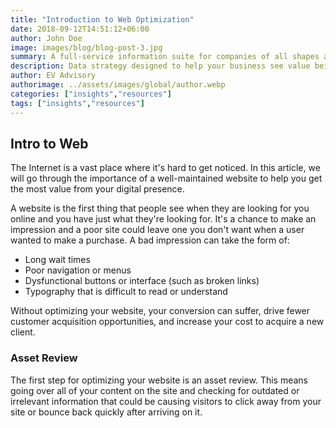 ```yaml
---
title: "Introduction to Web Optimization"
date: 2018-09-12T14:51:12+06:00
author: John Doe
image: images/blog/blog-post-3.jpg
summary: A full-service information suite for companies of all shapes and sizes to enable data-driven insights and goal setting. 
description: Data strategy designed to help your business see value being left on the table
author: EV Advisory
authorimage: ../assets/images/global/author.webp
categories: ["insights","resources"]
tags: ["insights","resources"]
---
```


## Intro to Web  
The Internet is a vast place where it's hard to get noticed. 
In this article, we will go through the importance of a well-maintained website to help you get the most value 
from your digital presence.

A website is the first thing that people see when they are looking for you online and you have just what they're looking for. 
It's a chance to make an impression and a poor site could leave one you don't want when a user wanted to make a purchase. 
A bad impression can take the form of:  
- Long wait times  
- Poor navigation or menus  
- Dysfunctional buttons or interface (such as broken links)  
- Typography that is difficult to read or understand     

Without optimizing your website, your conversion can suffer, drive fewer customer acquisition opportunities, and increase your cost to acquire a new client.  

### Asset Review   
The first step for optimizing your website is an asset review. This means going over all of your content on the site and checking for outdated or irrelevant information that could be causing visitors to click away from your site or bounce back quickly after arriving on it.





